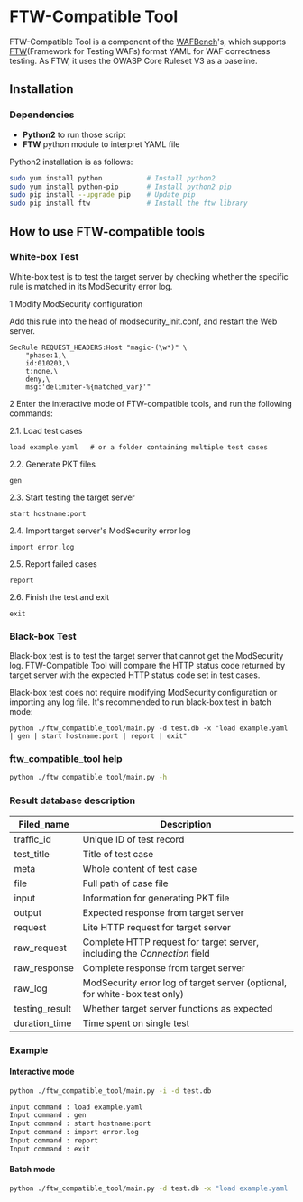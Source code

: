 # FTW-Compatible Tool

FTW-Compatible Tool is a component of the [WAFBench](../README.md)'s, which supports [FTW](https://github.com/fastly/ftw)(Framework for Testing WAFs) format YAML for WAF correctness testing. As FTW, it uses the OWASP Core Ruleset V3 as a baseline.

## Installation

### Dependencies

* **Python2** to run those script
* **FTW** python module to interpret YAML file

Python2 installation is as follows:

```bash
sudo yum install python           # Install python2
sudo yum install python-pip       # Install python2 pip
sudo pip install --upgrade pip    # Update pip
sudo pip install ftw              # Install the ftw library
```

## How to use FTW-compatible tools

### White-box Test

White-box test is to test the target server by checking whether 
the specific rule is matched in its ModSecurity error log.

1  Modify ModSecurity configuration

Add this rule into the head of modsecurity_init.conf, and  restart the Web server.

```
SecRule REQUEST_HEADERS:Host "magic-(\w*)" \
    "phase:1,\
    id:010203,\
    t:none,\
    deny,\
    msg:'delimiter-%{matched_var}'"
```

2  Enter the interactive mode of FTW-compatible tools, and run the following commands:  

2.1. Load test cases

```
load example.yaml   # or a folder containing multiple test cases
```

2.2. Generate PKT files

```
gen
```

2.3. Start testing the target server
```
start hostname:port
```

2.4. Import target server's ModSecurity error log
```
import error.log
```

2.5. Report failed cases
```
report
```
2.6. Finish the test and exit
```
exit
```

### Black-box Test

Black-box test is to test the target server that cannot get the ModSecurity log. FTW-Compatible Tool will compare the HTTP status code returned by target server with the expected HTTP status code set in test cases.

Black-box test does not require modifying ModSecurity configuration or importing any log file. It's recommended to run black-box test in batch mode:

```shell
python ./ftw_compatible_tool/main.py -d test.db -x "load example.yaml | gen | start hostname:port | report | exit"
```

### ftw_compatible_tool help

```bash
python ./ftw_compatible_tool/main.py -h
```

### Result database description

|Filed_name   |Description    |
|-------------|--------------|
|traffic_id| Unique ID of test record|
|test_title| Title of test case|
|meta|Whole content of test case|
|file|Full path of case file|
|input|Information for generating PKT file|
|output|Expected response from target server|
|request|Lite HTTP request for target server|
|raw_request|Complete HTTP request for target server, including the *Connection* field|
|raw_response|Complete response from target server|
|raw_log|ModSecurity error log of target server (optional, for white-box test only)|
|testing_result|Whether target server functions as expected|
|duration_time|Time spent on single test|

### Example

#### Interactive mode

```bash
python ./ftw_compatible_tool/main.py -i -d test.db

Input command : load example.yaml
Input command : gen
Input command : start hostname:port
Input command : import error.log
Input command : report
Input command : exit
```

#### Batch mode
```bash
python ./ftw_compatible_tool/main.py -d test.db -x "load example.yaml | gen | start hostname:port | report | exit"
```

